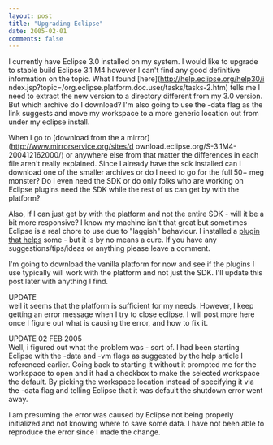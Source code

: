```yaml
---
layout: post
title: "Upgrading Eclipse"
date: 2005-02-01
comments: false
---
```

I currently have Eclipse 3.0 installed on my system. I would like to upgrade
to stable build Eclipse 3.1 M4 however I can't find any good definitive
information on the topic. What I found [here](http://help.eclipse.org/help30/i
ndex.jsp?topic=/org.eclipse.platform.doc.user/tasks/tasks-2.htm) tells me I
need to extract the new version to a directory different from my 3.0 version.
But which archive do I download? I'm also going to use the -data flag as the
link suggests and move my workspace to a more generic location out from under
my eclipse install.  
  
When I go to [download from the a mirror](http://www.mirrorservice.org/sites/d
ownload.eclipse.org/S-3.1M4-200412162000/) or anywhere else from that matter
the differences in each file aren't really explained. Since I already have the
sdk installed can I download one of the smaller archives or do I need to go
for the full 50+ meg monster? Do I even need the SDK or do only folks who are
working on Eclipse plugins need the SDK while the rest of us can get by with
the platform?  
  
Also, if I can just get by with the platform and not the entire SDK - will it
be a bit more responsive? I know my machine isn't that great but sometimes
Eclipse is a real chore to use due to "laggish" behaviour. I installed a
[plugin that helps](http://suif.stanford.edu/pub/keepresident/) some - but it
is by no means a cure. If you have any suggestions/tips/ideas or anything
please leave a comment.  
  
I'm going to download the vanilla platform for now and see if the plugins I
use typically will work with the platform and not just the SDK. I'll update
this post later with anything I find.  
  
UPDATE  
well it seems that the platform is sufficient for my needs. However, I keep
getting an error message when I try to close eclipse. I will post more here
once I figure out what is causing the error, and how to fix it.  
  
UPDATE 02 FEB 2005  
Well, i figured out what the problem was - sort of. I had been starting
Eclipse with the -data and -vm flags as suggested by the help article I
referenced earlier. Going back to starting it without it prompted me for the
workspace to open and it had a checkbox to make the selected workspace the
default. By picking the workspace location instead of specifying it via the
-data flag and telling Eclipse that it was default the shutdown error went
away.  
  
I am presuming the error was caused by Eclipse not being properly initialized
and not knowing where to save some data. I have not been able to reproduce the
error since I made the change.  

